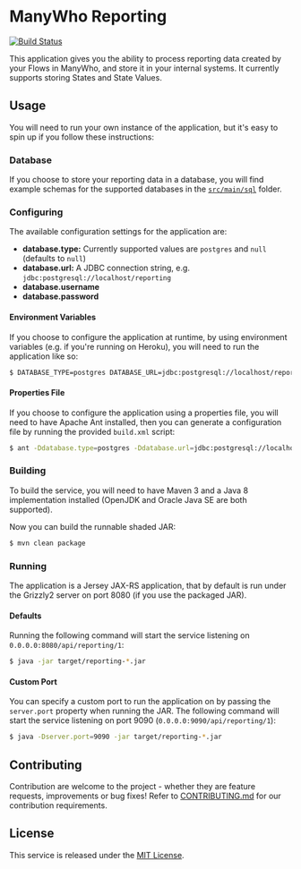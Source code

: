 ManyWho Reporting
======================

[![Build Status](https://travis-ci.org/manywho/reporting.svg?branch=develop)](https://travis-ci.org/manywho/reporting)

This application gives you the ability to process reporting data created by your Flows in ManyWho, and store it in your
internal systems. It currently supports storing States and State Values.

## Usage

You will need to run your own instance of the application, but it's easy to spin up if you follow these instructions:

### Database

If you choose to store your reporting data in a database, you will find example schemas for the supported databases in
the [`src/main/sql`](src/main/sql) folder.

### Configuring

The available configuration settings for the application are:

* **database.type:** Currently supported values are `postgres` and `null` (defaults to `null`)
* **database.url:** A JDBC connection string, e.g. `jdbc:postgresql://localhost/reporting`
* **database.username**
* **database.password**

#### Environment Variables

If you choose to configure the application at runtime, by using environment variables (e.g. if you're running on Heroku),
you will need to run the application like so:

```bash
$ DATABASE_TYPE=postgres DATABASE_URL=jdbc:postgresql://localhost/reporting DATABASE_USERNAME=postgres DATABASE_PASSWORD= java -jar target/reporting-*.jar
```

#### Properties File

If you choose to configure the application using a properties file, you will need to have Apache Ant installed, then 
you can generate a configuration file by running the provided `build.xml` script:

```bash
$ ant -Ddatabase.type=postgres -Ddatabase.url=jdbc:postgresql://localhost/reporting -Ddatabase.username=postgres -Ddatabase.password=password
```

### Building

To build the service, you will need to have Maven 3 and a Java 8 implementation installed (OpenJDK and Oracle Java SE 
are both supported).

Now you can build the runnable shaded JAR:

```bash
$ mvn clean package
```

### Running

The application is a Jersey JAX-RS application, that by default is run under the Grizzly2 server on port 8080 (if you
use the packaged JAR).

#### Defaults

Running the following command will start the service listening on `0.0.0.0:8080/api/reporting/1`:

```bash
$ java -jar target/reporting-*.jar
```

#### Custom Port

You can specify a custom port to run the application on by passing the `server.port` property when running the JAR. The
following command will start the service listening on port 9090 (`0.0.0.0:9090/api/reporting/1`):

```bash
$ java -Dserver.port=9090 -jar target/reporting-*.jar
```

## Contributing

Contribution are welcome to the project - whether they are feature requests, improvements or bug fixes! Refer to 
[CONTRIBUTING.md](CONTRIBUTING.md) for our contribution requirements.

## License

This service is released under the [MIT License](http://opensource.org/licenses/mit-license.php).